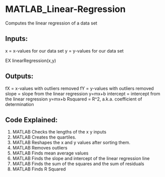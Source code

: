 MATLAB_Linear-Regression
============================
Computes the linear regression of a data set
## Inputs:
x = x-values for our data set
y = y-values for our data set

EX linearRegression(x,y)

## Outputs:
fX = x-values with outliers removed
fY = y-values with outliers removed
slope = slope from the linear regression y=mx+b
intercept =  intercept from the linear regression y=mx+b
Rsquared = R^2, a.k.a. coefficient of determination


## Code Explained:
1. MATLAB Checks the lengths of the x y inputs
2. MATLAB Creates the quartiles.
3. MATLAB Reshapes the x and y values after sorting them.
4. MATLAB Removes outliers
5. MATLAB Finds mean average values
6. MATLAB Finds the slope and intercept of the linear regression line
7. MATLAB Finds the sum of the squares and the sum of residuals
8. MATLAB Finds R Squared
